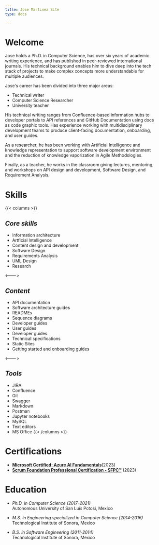 ```yaml
--- 
title: Jose Martinez Site
type: docs

--- 
```


# **Welcome** 


Jose holds a Ph.D. in Computer Science, has over six years of academic writing experience, and has published in peer-reviewed international journals. His technical background enables him to dive deep into the tech stack of projects to make complex concepts more understandable for multiple audiences. 

Jose's career has been divided into three major areas:

 * Technical writer
 * Computer Science Researcher 
 * University teacher

His technical writing ranges from Confluence-based information hubs to developer portals to API references and GitHub Documentation using docs as code graphic tools. Has experience working with multidisciplinary development teams to produce client-facing documentation, onboarding, and user guides.

As a researcher, he has been working with Artificial Intelligence and knowledge representation to support software development environment and the reduction of knowledge vaporization in Agile Methodologies.

Finally, as a teacher, he works in the classroom giving lectures, mentoring, and workshops on API design and development, Software Design, and Requirement Analysis.


# **Skills**
{{< columns >}} <!-- begin columns block -->
## *Core skills*
- Information architecture
- Artficial Intelligence 
- Content design and development
- Software Design 
- Requirements Analysis 
- UML Design 
- Research 

<---> <!-- magic separator, between columns -->

## *Content*
- API documentation
- Software architecture guides
- READMEs
- Sequence diagrams
- Developer guides
- User guides
- Developer guides
- Technical specifications
- Static Sites
- Getting started and onboarding guides

<---> <!-- magic separator, between columns -->


## *Tools*
- JIRA
- Confluence
- Git
- Swagger
- Markdown
- Postman
- Jupyter notebooks
- MySQL
- Text editors
- MS Office
{{< /columns >}}

# **Certifications** 
- [**Microsoft Certified: Azure AI Fundamentals**](https://www.credly.com/badges/2a2f20d3-1f9e-40b4-9e0a-f06929ee3262/public_url)(2023)
- [**Scrum Foundation Professional Certification - SFPC™**](https://www.credly.com/badges/92a83019-f0f3-4be2-821d-e167521b92ed/public_url) (2023)

# **Education**

- *Ph.D. in Computer Science (2017-2021)* \
  Autonomous University of San Luis Potosi, Mexico 

- *M.S. in Engineering specialized in Computer Science (2014-2016)* \
  Technological Institute of Sonora, Mexico 

- *B.S. in Software Engineering (2011-2014)* \
  Technological Institute of Sonora, Mexico